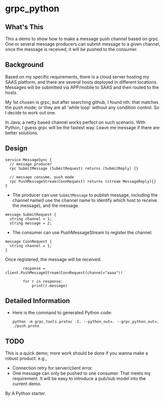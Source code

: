# grpc_python

## What's This
This a demo to show how to make a message push channel based on grpc. One or several message producers can submit message to a given channel, once the message is received, it will be pushed to the consumer. 

## Background 
Based on my specific requirements, there is a cloud server hosting my SAAS platform, and there are several hosts deployed in different locations. Messages will be submitted via APP/mobile to SAAS and then routed to the hosts. 

My 1st chosen is grpc, but after searching github, I found nth. that matches the push mode; or they are all 'while loop' without any condition control. So I decide to work out one.  

In Java, a netty based channel works perfect on such scenario. With Python, I guess grpc will be the fastest way. Leave me message if there are better solutions.

## Design
```angular2html
service MessageSync {
  // message producer
  rpc SubmitMessage (SubmitRequest) returns (SubmitReply) {}

  // message consume, push mode
  rpc PushMessageStream(ConnRequest) returns (stream MessageReply){}
}
```

- The producer can use ```SubmitMessage``` to publish message, including the channel name(I use the channel name to identify which host to receive the message), and the message.
```angular2html
message SubmitRequest {
  string channel = 1;
  string message = 2;

```

- The consumer can use PushMessageStream to register the channel. 
```angular2html
message ConnRequest {
  string channel = 1;
}

```
Once registered, the message will be received: 
```angular2html
        response = client.PushMessageStream(ConnRequest(channel="aaaa"))

        for r in response:
            print(r.message)
```


## Detailed Information
- Here is the command to generated Python code:
    ```angular2html
    python -m grpc_tools.protoc -I. --python_out=. --grpc_python_out=. ./push.proto
    
    ```


## TODO
This is a quick demo; more work should be done if you wanna make a robust product: e.g., 
- Connection retry for server/client error. 
- One message can only be pushed to one consumer. That meets my requirement. It will be easy to introduce a pub/sub model into the current demo.


By A Python starter.